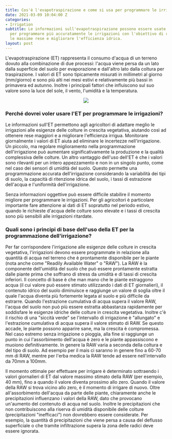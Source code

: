 ```yaml
---
title: Cos'è l'evapotraspirazione e come si usa per programmare le irrigazioni?
date: 2021-03-09 10:04:00 Z
categories:
- Irrigation
subtitle: Le informazioni sull'evapotraspirazione possono essere usate dagli agricoltori
  per programmare più accuratamente le irrigazioni con l'obiettivo di raggiungere
  le massime rese e migliorare l'efficienza idrica.
layout: post
---
```


L'evapotraspirazione (ET) rappresenta il consumo d'acqua di un terreno dovuto alla combinazione di due processi: l'acqua viene persa da un lato dalla superficie del suolo per evaporazione e dall'altro lato dalla coltura per traspirazione. I valori di ET sono tipicamente misurati in millimetri al giorno (mm/giorno) e sono più alti nei mesi estivi e relativamente più bassi in primavera ed autunno. Inoltre i principali fattori che influiscono sul suo valore sono la luce del sole, il vento, l'umidità e la temperatura.

<p align="center">
<img src="/uploads/Schermata%202021-03-09%20alle%2011.57.16.png">
</p>

### Perché dovrei voler usare l'ET per programmare le irrigazioni?
Le informazioni sull'ET permettono agli agricoltori di adattare meglio le irrigazioni alle esigenze delle colture in crescita vegetativa, aiutando così ad ottenere rese maggiori e a migliorare l'efficienza irrigua. Monitorare giornalmente i valori di ET aiuta ad eliminare le incertezze nell'irrigazione. Un piccolo, ma regolare miglioramento nella programmazione dell'irrigazione può aumentare significativamente la produzione e la qualità complessiva delle colture.
Un altro vantaggio dell'uso dell'ET è che i valori sono rilevanti per un intero appezzamento e non in un singolo punto, come nel caso dei sensori di umidità del suolo. Questo permette una programmazione accurata dell'irrigazione considerando la variabilità dei tipi di suolo, la capacità di ritenzione idrica del suolo, i tassi di estrazione dell'acqua e l'uniformità dell'irrigazione.

Senza informazioni oggettive può essere difficile stabilire il momento migliore per programmare le irrigazioni. Per gli agricoltori è particolare importante fare attenzione ai dati di ET sopratutto nel periodo estivo, quando le richieste d'acqua delle colture sono elevate e i tassi di crescita sono più sensibili alle irrigazioni ritardate.

### Quali sono i principi di base dell'uso della ET per la programmazione dell'irrigazione?

Per far corrispondere l'irrigazione alle esigenze delle colture in crescita vegetativa, l'irrigazioni devono essere programmate in relazione alla quantità di acqua nel terreno che è prontamente disponibile per le piante (nota anche come "Readily Available Water" o "RAW").
La RAW è la componente dell'umidità del suolo che può essere prontamente estratta dalle piante prima che soffrano di stress da umidità e di tassi di crescita inferiori.
Il concetto di base è che man mano che le piante estraggono acqua (il cui valore può essere stimato utilizzando i dati di ET giornalieri), il contenuto idrico del suolo diminuisce e raggiunge un valore di soglia oltre il quale l'acqua diventa più fortemente legata al suolo e più difficile da estrarre. Quando l'estrazione cumulativa di acqua supera il valore RAW, l'acqua del suolo non può più essere estratta abbastanza rapidamente per soddisfare le esigenze idriche delle colture in crescita vegetativa. Inoltre c'è il rischio di una "siccità verde" se l'intervallo di irrigazione è "allungato" e l'estrazione cumulativa di acqua supera il valore stimato di RAW. Se questo accade, le piante possono apparire sane, ma la crescita è compromessa. Nel caso estremo senza irrigazione o pioggia, alla fine si raggiunge un punto in cui l'assorbimento dell'acqua è zero e le piante appassiscono e muoiono definitivamente.
In genere la RAW varia a seconda della coltura e del tipo di suolo. Ad esempio per il mais ci saranno in genere fino a 60-70 mm di RAW, mentre per l'erba medica la RAW tende ad essere nell'intervallo da 70mm a 100mm.

Il momento ottimale per effettuare per irrigare è determinato sottraendo i valori giornalieri di ET dal valore massimo stimato della RAW (per esempio, 40 mm), fino a quando il valore diventa prossimo allo zero. Quando il valore della RAW  si trova vicino allo zero, è il momento di irrigare di nuovo. 
Oltre all'assorbimento dell'acqua da parte delle piante, chiaramente anche le precipitazioni influenzano i valori della RAW, dato che provocano un'aumento del contenuto di acqua nel suolo. Inoltre le precipitazioni che non contribuiscono alla riserva di umidità disponibile delle colture (precipitazioni "inefficaci") non dovrebbero essere considerate. Per esempio, la quantità di precipitazioni che viene persa a causa del deflusso superficiale o che tramite infiltrazione supera la zona delle radici deve essere ignorata.